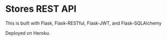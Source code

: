 # Stores REST API

This is built with Flask, Flask-RESTful, Flask-JWT, and Flask-SQLAlchemy

Deployed on Heroku.